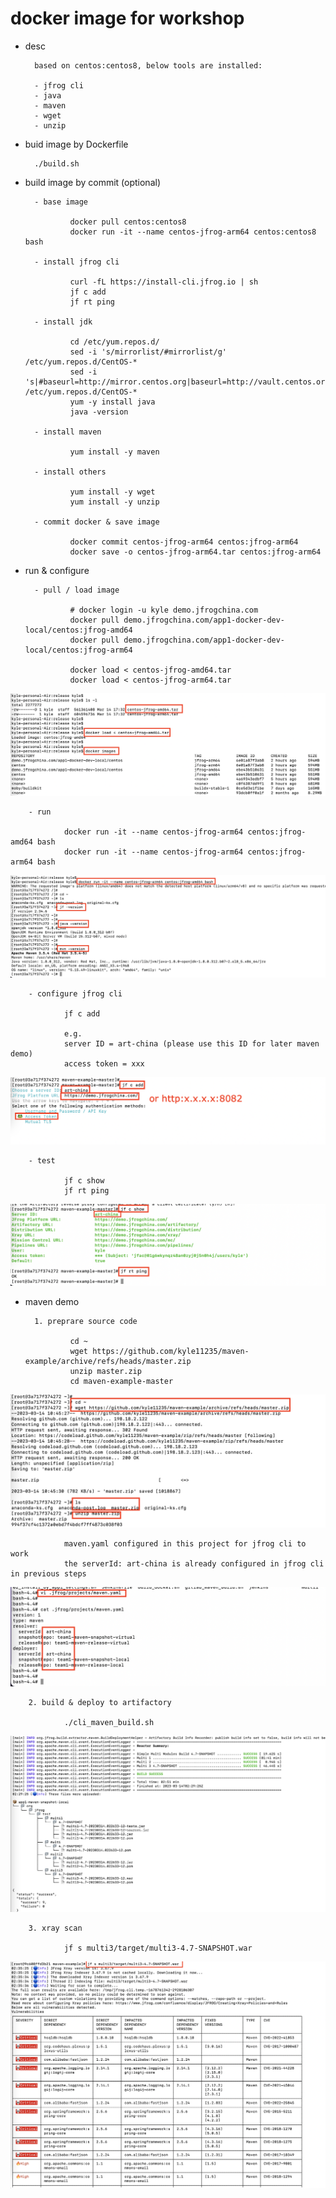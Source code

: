 
# docker image for workshop

- desc

        based on centos:centos8, below tools are installed:
        
        - jfrog cli
        - java
        - maven
        - wget
        - unzip

- buid image by Dockerfile

        ./build.sh

- build image by commit (optional)

        - base image

                docker pull centos:centos8
                docker run -it --name centos-jfrog-arm64 centos:centos8 bash

        - install jfrog cli

                curl -fL https://install-cli.jfrog.io | sh
                jf c add
                jf rt ping

        - install jdk

                cd /etc/yum.repos.d/
                sed -i 's/mirrorlist/#mirrorlist/g' /etc/yum.repos.d/CentOS-*
                sed -i 's|#baseurl=http://mirror.centos.org|baseurl=http://vault.centos.org|g' /etc/yum.repos.d/CentOS-*
                yum -y install java
                java -version

        - install maven

                yum install -y maven

        - install others

                yum install -y wget
                yum install -y unzip

        - commit docker & save image

                docker commit centos-jfrog-arm64 centos:jfrog-arm64
                docker save -o centos-jfrog-arm64.tar centos:jfrog-arm64
        
- run & configure

        - pull / load image

                # docker login -u kyle demo.jfrogchina.com
                docker pull demo.jfrogchina.com/app1-docker-dev-local/centos:jfrog-amd64
                docker pull demo.jfrogchina.com/app1-docker-dev-local/centos:jfrog-arm64

                docker load < centos-jfrog-amd64.tar
                docker load < centos-jfrog-arm64.tar

![image info](./images/load.png)

        - run
        
                docker run -it --name centos-jfrog-arm64 centos:jfrog-amd64 bash
                docker run -it --name centos-jfrog-arm64 centos:jfrog-arm64 bash

![image info](./images/run.png)

        - configure jfrog cli
        
                jf c add

                e.g.
                server ID = art-china (please use this ID for later maven demo)
                access token = xxx

![image info](./images/jf-c.png)

        - test
        
                jf c show
                jf rt ping

![image info](./images/jf-ping.png)

- maven demo

        1. preprare source code
        
                cd ~
                wget https://github.com/kyle11235/maven-example/archive/refs/heads/master.zip
                unzip master.zip
                cd maven-example-master

![image info](./images/wget.png)

                maven.yaml configured in this project for jfrog cli to work
                the serverId: art-china is already configured in jfrog cli in previous steps

![image info](./images/maven-yaml.png)

        2. build & deploy to artifactory
        
                ./cli_maven_build.sh

![image info](./images/maven-install.png)

        3. xray scan
        
                jf s multi3/target/multi3-4.7-SNAPSHOT.war

![image info](./images/jf-scan.png)


